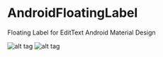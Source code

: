 # AndroidFloatingLabel
Floating Label for EditText Android Material Design

![alt tag](https://1.bp.blogspot.com/-3YaQswcfUss/Vx3DguDXLNI/AAAAAAAABfw/AbSXphe15IomH5BT9eNhCGgyXuK5OYiKwCLcB/s400/Screenshot_2016-04-25-13-23-23.png "Android Floating Label")
![alt tag](https://1.bp.blogspot.com/-nb2CzRTwYzo/Vx3Dl8vz9WI/AAAAAAAABf0/rMCmDEZP8dwfYmwDiSAqJ3jIGBE45EntwCLcB/s400/Screenshot_2016-04-25-13-24-05.png "Android Floating Label")

